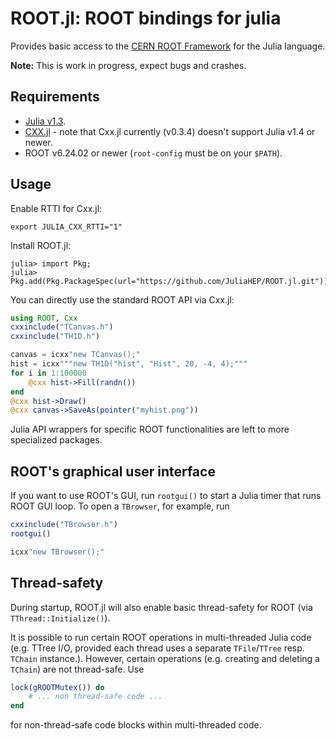 # ROOT.jl: ROOT bindings for julia

Provides basic access to the [CERN ROOT Framework](https://root.cern.ch/)
for the Julia language.

**Note:** This is work in progress, expect bugs and crashes.


## Requirements

* [Julia v1.3](https://julialang.org/downloads/oldreleases/).
* [CXX.jl](https://github.com/Keno/Cxx.jl) - note that Cxx.jl currently
  (v0.3.4) doesn't support Julia v1.4 or newer.
* ROOT v6.24.02 or newer (`root-config` must be on your `$PATH`).


## Usage

Enable RTTI for Cxx.jl:

```shell
export JULIA_CXX_RTTI="1"
```

Install ROOT.jl:

```
julia> import Pkg;
julia> Pkg.add(Pkg.PackageSpec(url="https://github.com/JuliaHEP/ROOT.jl.git"))
```

You can directly use the standard ROOT API via Cxx.jl:

```julia
using ROOT, Cxx
cxxinclude("TCanvas.h")
cxxinclude("TH1D.h")

canvas = icxx"new TCanvas();"
hist = icxx"""new TH1D("hist", "Hist", 20, -4, 4);"""
for i in 1:100000
    @cxx hist->Fill(randn())
end
@cxx hist->Draw()
@cxx canvas->SaveAs(pointer("myhist.png"))
```

Julia API wrappers for specific ROOT functionalities are left to more
specialized packages.


## ROOT's graphical user interface

If you want to use ROOT's GUI, run `rootgui()` to start a Julia timer that
runs ROOT GUI loop. To open a `TBrowser`, for example, run

```julia
cxxinclude("TBrowser.h")
rootgui()

icxx"new TBrowser();"
```

## Thread-safety

During startup, ROOT.jl will also enable basic thread-safety for ROOT
(via `TThread::Initialize()`).

It is possible to run certain ROOT operations in multi-threaded Julia code
(e.g. TTree I/O, provided each thread uses a separate `TFile`/`TTree` resp.
`TChain` instance.). However, certain operations (e.g. creating and deleting
a `TChain`) are not thread-safe. Use

```julia
lock(gROOTMutex()) do
    # ... non thread-safe code ...
end
```

for non-thread-safe code blocks within multi-threaded code.
